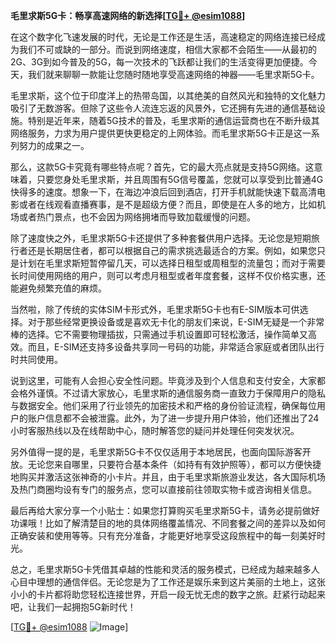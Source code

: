 **毛里求斯5G卡：畅享高速网络的新选择[[TG💪+ @esim1088](https://t.me/s/esim1088)]**

在这个数字化飞速发展的时代，无论是工作还是生活，高速稳定的网络连接已经成为我们不可或缺的一部分。而说到网络速度，相信大家都不会陌生——从最初的2G、3G到如今普及的5G，每一次技术的飞跃都让我们的生活变得更加便捷。今天，我们就来聊聊一款能让您随时随地享受高速网络的神器——毛里求斯5G卡。

毛里求斯，这个位于印度洋上的热带岛国，以其绝美的自然风光和独特的文化魅力吸引了无数游客。但除了这些令人流连忘返的风景外，它还拥有先进的通信基础设施。特别是近年来，随着5G技术的普及，毛里求斯的通信运营商也在不断升级其网络服务，力求为用户提供更快更稳定的上网体验。而毛里求斯5G卡正是这一系列努力的成果之一。

那么，这款5G卡究竟有哪些特点呢？首先，它的最大亮点就是支持5G网络。这意味着，只要您身处毛里求斯，并且周围有5G信号覆盖，您就可以享受到比普通4G快得多的速度。想象一下，在海边冲浪后回到酒店，打开手机就能快速下载高清电影或者在线观看直播赛事，是不是超级方便？而且，即使是在人多的地方，比如机场或者热门景点，也不会因为网络拥堵而导致加载缓慢的问题。

除了速度快之外，毛里求斯5G卡还提供了多种套餐供用户选择。无论您是短期旅行者还是长期居住者，都可以根据自己的需求挑选最适合的方案。例如，如果您只是计划在毛里求斯短暂停留几天，可以选择日租型或周租型的流量包；而对于需要长时间使用网络的用户，则可以考虑月租型或者年度套餐，这样不仅价格实惠，还能避免频繁充值的麻烦。

当然啦，除了传统的实体SIM卡形式外，毛里求斯5G卡也有E-SIM版本可供选择。对于那些经常更换设备或是喜欢无卡化的朋友们来说，E-SIM无疑是一个非常棒的选择。它不需要物理插拔，只需通过手机设置即可轻松激活，操作简单又高效。而且，E-SIM还支持多设备共享同一号码的功能，非常适合家庭或者团队出行时共同使用。

说到这里，可能有人会担心安全性问题。毕竟涉及到个人信息和支付安全，大家都会格外谨慎。不过请大家放心，毛里求斯的通信服务商一直致力于保障用户的隐私与数据安全。他们采用了行业领先的加密技术和严格的身份验证流程，确保每位用户的账户信息都不会被泄露。此外，为了进一步提升用户体验，他们还推出了24小时客服热线以及在线帮助中心，随时解答您的疑问并处理任何突发状况。

另外值得一提的是，毛里求斯5G卡不仅仅适用于本地居民，也面向国际游客开放。无论您来自哪里，只要符合基本条件（如持有有效护照等），都可以方便快捷地购买并激活这张神奇的小卡片。并且，由于毛里求斯旅游业发达，各大国际机场及热门商圈均设有专门的服务点，您可以直接前往领取实物卡或咨询相关信息。

最后再给大家分享一个小贴士：如果您打算购买毛里求斯5G卡，请务必提前做好功课哦！比如了解清楚目的地的具体网络覆盖情况、不同套餐之间的差异以及如何正确安装和使用等等。只有充分准备，才能更好地享受这段旅程中的每一刻美好时光。

总之，毛里求斯5G卡凭借其卓越的性能和灵活的服务模式，已经成为越来越多人心目中理想的通信伴侣。无论您是为了工作还是娱乐来到这片美丽的土地上，这张小小的卡片都将助您轻松连接世界，开启一段无忧无虑的数字之旅。赶紧行动起来吧，让我们一起拥抱5G新时代！

[[TG💪+ @esim1088](https://t.me/s/esim1088) ![Image](https://i.postimg.cc/4NQfJmqS/Snipaste-2025-05-13-00-14-12.png)]